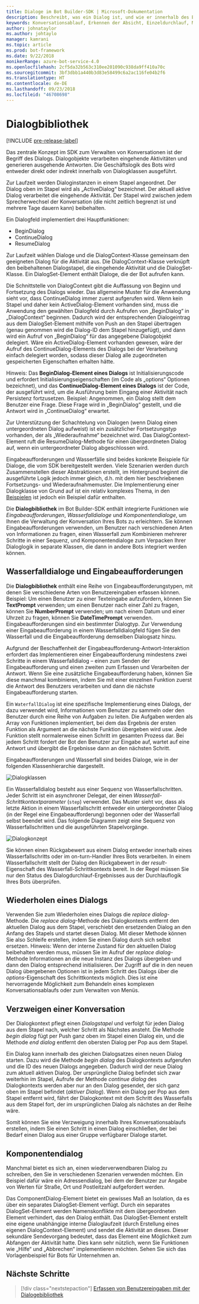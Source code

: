 ```yaml
---
title: Dialoge im Bot Builder-SDK | Microsoft-Dokumentation
description: Beschreibt, was ein Dialog ist, und wie er innerhalb des Bot Builder-SDK funktioniert.
keywords: Konversationsablauf, Erkennen der Absicht, Einzeldurchlauf, Mehrfachdurchlauf, Bot-Konversation, Dialoge, Eingabeaufforderungen, Wasserfälle, Dialogsatz
author: johnataylor
ms.author: johtaylo
manager: kamrani
ms.topic: article
ms.prod: bot-framework
ms.date: 9/22/2018
monikerRange: azure-bot-service-4.0
ms.openlocfilehash: 2cf5da32b563c310ee201090c938da9ff410a70c
ms.sourcegitcommit: 3bf3dbb1a440b3d83e58499c6a2ac116fe04b2f6
ms.translationtype: HT
ms.contentlocale: de-DE
ms.lasthandoff: 09/23/2018
ms.locfileid: "46708698"
---
```

# <a name="dialogs-library"></a>Dialogbibliothek

[!INCLUDE [pre-release-label](../includes/pre-release-label.md)]

Das zentrale Konzept im SDK zum Verwalten von Konversationen ist der Begriff des Dialogs. Dialogobjekte verarbeiten eingehende Aktivitäten und generieren ausgehende Antworten. Die Geschäftslogik des Bots wird entweder direkt oder indirekt innerhalb von Dialogklassen ausgeführt.

Zur Laufzeit werden Dialoginstanzen in einem Stapel angeordnet. Der Dialog oben im Stapel wird als „ActiveDialog“ bezeichnet. Der aktuell aktive Dialog verarbeitet die eingehende Aktivität. Der Stapel wird zwischen jedem Sprecherwechsel der Konversation (die nicht zeitlich begrenzt ist und mehrere Tage dauern kann) beibehalten. 

Ein Dialogfeld implementiert drei Hauptfunktionen:
- BeginDialog
- ContinueDialog
- ResumeDialog

Zur Laufzeit wählen Dialoge und die DialogContext-Klasse gemeinsam den geeigneten Dialog für die Aktivität aus. Die DialogContext-Klasse verknüpft den beibehaltenen Dialogstapel, die eingehende Aktivität und die DialogSet-Klasse. Ein DialogSet-Element enthält Dialoge, die der Bot aufrufen kann.

Die Schnittstelle von DialogContext gibt die Auffassung von Beginn und Fortsetzung des Dialogs wieder. Das allgemeine Muster für die Anwendung sieht vor, dass ContinueDialog immer zuerst aufgerufen wird. Wenn kein Stapel und daher kein ActiveDialog-Element vorhanden sind, muss die Anwendung den gewählten Dialogfeld durch Aufrufen von „BeginDialog“ in „DialogContext“ beginnen. Dadurch wird der entsprechenden Dialogeintrag aus dem DialogSet-Element mithilfe von Push an den Stapel übertragen (genau genommen wird die Dialog-ID dem Stapel hinzugefügt), und dann wird ein Aufruf von „BeginDialog“ für das angegebene Dialogobjekt delegiert. Wäre ein ActiveDialog-Element vorhanden gewesen, wäre der Aufruf des ContinueDialog-Elements des Dialogs bei der Verarbeitung einfach delegiert worden, sodass dieser Dialog alle zugeordneten gespeicherten Eigenschaften erhalten hätte.

Hinweis: Das **BeginDialog-Element eines Dialogs** ist Initialisierungscode und erfordert Initialisierungseigenschaften (im Code als „options“ Optionen bezeichnet), und das **ContinueDialog-Element eines Dialogs** ist der Code, der ausgeführt wird, um die Ausführung beim Eingang einer Aktivität nach Persistenz fortzusetzen. Beispiel: Angenommen, ein Dialog stellt dem Benutzer eine Frage. Diese Frage wird in „BeginDialog“ gestellt, und die Antwort wird in „ContinueDialog“ erwartet.

Zur Unterstützung der Schachtelung von Dialogen (wenn Dialog einen untergeordneten Dialog aufweist) ist ein zusätzlicher Fortsetzungstyp vorhanden, der als „Wiederaufnahme“ bezeichnet wird. Das DialogContext-Element ruft die ResumeDialog-Methode für einen übergeordneten Dialog auf, wenn ein untergeordneter Dialog abgeschlossen wird.

Eingabeaufforderungen und Wasserfälle sind beides konkrete Beispiele für Dialoge, die vom SDK bereitgestellt werden. Viele Szenarien werden durch Zusammenstellen dieser Abstraktionen erstellt, im Hintergrund beginnt die ausgeführte Logik jedoch immer gleich, d.h. mit dem hier beschriebenen Fortsetzungs- und Wiederaufnahmemuster. Die Implementierung einer Dialogklasse von Grund auf ist ein relativ komplexes Thema, in den [Beispielen](https://github.com/Microsoft/BotBuilder-samples) ist jedoch ein Beispiel dafür enthalten.

Die **Dialogbibliothek** im Bot Builder-SDK enthält integrierte Funktionen wie _Eingabeaufforderungen_, _Wasserfalldialoge_ und _Komponentendialoge_, um Ihnen die Verwaltung der Konversation Ihres Bots zu erleichtern. Sie können Eingabeaufforderungen verwenden, um Benutzer nach verschiedenen Arten von Informationen zu fragen, einen Wasserfall zum Kombinieren mehrerer Schritte in einer Sequenz, und Komponentendialoge zum Verpacken Ihrer Dialoglogik in separate Klassen, die dann in andere Bots integriert werden können.
## <a name="waterfall-dialogs-and-prompts"></a>Wasserfalldialoge und Eingabeaufforderungen

Die **Dialogbibliothek** enthält eine Reihe von Eingabeaufforderungstypen, mit denen Sie verschiedene Arten von Benutzereingaben erfassen können. Beispiel: Um einen Benutzer zu einer Texteingabe aufzufordern, können Sie **TextPrompt** verwenden; um einen Benutzer nach einer Zahl zu fragen, können Sie **NumberPrompt** verwenden; um nach einem Datum und einer Uhrzeit zu fragen, können Sie **DateTimePrompt** verwenden. Eingabeaufforderungen sind ein bestimmter Dialogtyp. Zur Verwendung einer Eingabeaufforderung in einem Wasserfalldialogfeld fügen Sie den Wasserfall und die Eingabeaufforderung demselben Dialogsatz hinzu. 

Aufgrund der Beschaffenheit der Eingabeaufforderung-Antwort-Interaktion erfordert das Implementieren einer Eingabeaufforderung mindestens zwei Schritte in einem Wasserfalldialog – einen zum Senden der Eingabeaufforderung und einen zweiten zum Erfassen und Verarbeiten der Antwort.  Wenn Sie eine zusätzliche Eingabeaufforderung haben, können Sie diese manchmal kombinieren, indem Sie mit einer einzelnen Funktion zuerst die Antwort des Benutzers verarbeiten und dann die nächste Eingabeaufforderung starten.

Ein `WaterfallDialog` ist eine spezifische Implementierung eines Dialogs, der dazu verwendet wird, Informationen vom Benutzer zu sammeln oder den Benutzer durch eine Reihe von Aufgaben zu leiten. Die Aufgaben werden als Array von Funktionen implementiert, bei dem das Ergebnis der ersten Funktion als Argument an die nächste Funktion übergeben wird usw. Jede Funktion stellt normalerweise einen Schritt im gesamten Prozess dar. Bei jedem Schritt fordert der Bot den Benutzer zur Eingabe auf, wartet auf eine Antwort und übergibt die Ergebnisse dann an den nächsten Schritt. 

Eingabeaufforderungen und Wasserfall sind beides Dialoge, wie in der folgenden Klassenhierarchie dargestellt. 

![Dialogklassen](media/bot-builder-dialog-classes.png)

Ein Wasserfalldialog besteht aus einer Sequenz von Wasserfallschritten. Jeder Schritt ist ein asynchroner Delegat, der einen _Wasserfall-Schrittkontextparameter_ (`step`) verwendet. Das Muster sieht vor, dass als letzte Aktion in einem Wasserfallschritt entweder ein untergeordneter Dialog (in der Regel eine Eingabeaufforderung) begonnen oder der Wasserfall selbst beendet wird. Das folgende Diagramm zeigt eine Sequenz von Wasserfallschritten und die ausgeführten Stapelvorgänge.

![Dialogkonzept](media/bot-builder-dialog-concept.png)

Sie können einen Rückgabewert aus einem Dialog entweder innerhalb eines Wasserfallschritts oder im on-turn-Handler Ihres Bots verarbeiten.
In einem Wasserfallschritt stellt der Dialog den Rückgabewert in der _result_-Eigenschaft des Wasserfall-Schrittkontexts bereit.
In der Regel müssen Sie nur den Status des Dialogdurchlauf-Ergebnisses aus der Durchlauflogik Ihres Bots überprüfen.

## <a name="repeating-a-dialog"></a>Wiederholen eines Dialogs

Verwenden Sie zum Wiederholen eines Dialogs die *replace dialog*-Methode. Die *replace dialog*-Methode des Dialogkontexts entfernt den aktuellen Dialog aus dem Stapel, verschiebt den ersetzenden Dialog an den Anfang des Stapels und startet diesen Dialog. Mit dieser Methode können Sie also Schleife erstellen, indem Sie einen Dialog durch sich selbst ersetzen. Hinweis: Wenn der interne Zustand für den aktuellen Dialog beibehalten werden muss, müssen Sie im Aufruf der _replace dialog_-Methode Informationen an die neue Instanz des Dialogs übergeben und dann den Dialog entsprechend initialisieren. Der Zugriff auf die in den neuen Dialog übergebenen Optionen ist in jedem Schritt des Dialogs über die _options_-Eigenschaft des Schrittkontexts möglich. Dies ist eine hervorragende Möglichkeit zum Behandeln eines komplexen Konversationsablaufs oder zum Verwalten von Menüs.

## <a name="branch-a-conversation"></a>Verzweigen einer Konversation

Der Dialogkontext pflegt einen _Dialogstapel_ und verfolgt für jeden Dialog aus dem Stapel nach, welcher Schritt als Nächstes ansteht. Die Methode _begin dialog_ fügt per Push ganz oben im Stapel einen Dialog ein, und die Methode _end dialog_ entfernt den obersten Dialog per Pop aus dem Stapel.

Ein Dialog kann innerhalb des gleichen Dialogsatzes einen neuen Dialog starten. Dazu wird die Methode _begin dialog_ des Dialogkontexts aufgerufen und die ID des neuen Dialogs angegeben. Dadurch wird der neue Dialog zum aktuell aktiven Dialog. Der ursprüngliche Dialog befindet sich zwar weiterhin im Stapel, Aufrufe der Methode _continue dialog_ des Dialogkontexts werden aber nur an den Dialog gesendet, der sich ganz oben im Stapel befindet (_aktiver Dialog_). Wenn ein Dialog per Pop aus dem Stapel entfernt wird, fährt der Dialogkontext mit dem Schritt des Wasserfalls aus dem Stapel fort, der im ursprünglichen Dialog als nächstes an der Reihe wäre.

Somit können Sie eine Verzweigung innerhalb Ihres Konversationsablaufs erstellen, indem Sie einen Schritt in einen Dialog einschließen, der bei Bedarf einen Dialog aus einer Gruppe verfügbarer Dialoge startet.

## <a name="component-dialog"></a>Komponentendialog
Manchmal bietet es sich an, einen wiederverwendbaren Dialog zu schreiben, den Sie in verschiedenen Szenarien verwenden möchten. Ein Beispiel dafür wäre ein Adressendialog, bei dem der Benutzer zur Angabe von Werten für Straße, Ort und Postleitzahl aufgefordert werden. 

Das ComponentDialog-Element bietet ein gewisses Maß an Isolation, da es über ein separates DialogSet-Element verfügt. Durch ein separates DialogSet-Element werden Namenskonflikte mit dem übergeordneten Element verhindert, das den Dialog enthält. Das DialogSet-Element erstellt eine eigene unabhängige interne Dialoglaufzeit (durch Erstellung eines eigenen DialogContext-Element) und sendet die Aktivität an dieses. Dieser sekundäre Sendevorgang bedeutet, dass das Element eine Möglichkeit zum Abfangen der Aktivität hatte. Dies kann sehr nützlich, wenn Sie Funktionen wie „Hilfe“ und „Abbrechen“ implementieren möchten.  Sehen Sie sich das Vorlagenbeispiel für Bots für Unternehmen an. 

## <a name="next-steps"></a>Nächste Schritte

> [!div class="nextstepaction"]
> [Erfassen von Benutzereingaben mit der Dialogebibliothek](bot-builder-prompts.md)
